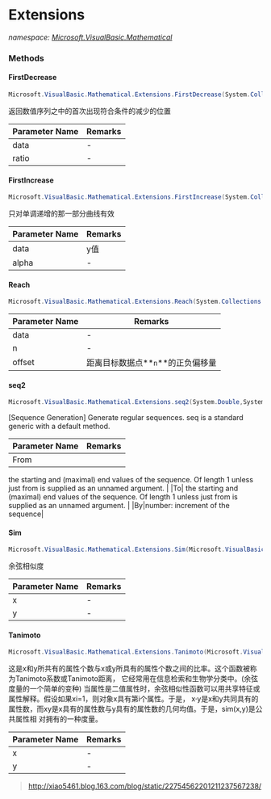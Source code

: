 ﻿# Extensions
_namespace: [Microsoft.VisualBasic.Mathematical](./index.md)_





### Methods

#### FirstDecrease
```csharp
Microsoft.VisualBasic.Mathematical.Extensions.FirstDecrease(System.Collections.Generic.IEnumerable{System.Double},System.Double)
```
返回数值序列之中的首次出现符合条件的减少的位置

|Parameter Name|Remarks|
|--------------|-------|
|data|-|
|ratio|-|


#### FirstIncrease
```csharp
Microsoft.VisualBasic.Mathematical.Extensions.FirstIncrease(System.Collections.Generic.IEnumerable{System.Double},System.Double,System.Double)
```
只对单调递增的那一部分曲线有效

|Parameter Name|Remarks|
|--------------|-------|
|data|y值|
|alpha|-|


#### Reach
```csharp
Microsoft.VisualBasic.Mathematical.Extensions.Reach(System.Collections.Generic.IEnumerable{System.Double},System.Double,System.Double)
```


|Parameter Name|Remarks|
|--------------|-------|
|data|-|
|n|-|
|offset|距离目标数据点**`n`**的正负偏移量|


#### seq2
```csharp
Microsoft.VisualBasic.Mathematical.Extensions.seq2(System.Double,System.Double,System.Double)
```
[Sequence Generation] Generate regular sequences. seq is a standard generic with a default method.

|Parameter Name|Remarks|
|--------------|-------|
|From|
 the starting and (maximal) end values of the sequence. Of length 1 unless just from is supplied as an unnamed argument.
 |
|To|
 the starting and (maximal) end values of the sequence. Of length 1 unless just from is supplied as an unnamed argument.
 |
|By|number: increment of the sequence|


#### Sim
```csharp
Microsoft.VisualBasic.Mathematical.Extensions.Sim(Microsoft.VisualBasic.Mathematical.LinearAlgebra.Vector,Microsoft.VisualBasic.Mathematical.LinearAlgebra.Vector)
```
余弦相似度

|Parameter Name|Remarks|
|--------------|-------|
|x|-|
|y|-|


#### Tanimoto
```csharp
Microsoft.VisualBasic.Mathematical.Extensions.Tanimoto(Microsoft.VisualBasic.Mathematical.LinearAlgebra.Vector,Microsoft.VisualBasic.Mathematical.LinearAlgebra.Vector)
```
这是x和y所共有的属性个数与x或y所具有的属性个数之间的比率。这个函数被称为Tanimoto系数或Tanimoto距离，
 它经常用在信息检索和生物学分类中。(余弦度量的一个简单的变种)
 当属性是二值属性时，余弦相似性函数可以用共享特征或属性解释。假设如果xi=1，则对象x具有第i个属性。于是，
 x·y是x和y共同具有的属性数，而xy是x具有的属性数与y具有的属性数的几何均值。于是，sim(x,y)是公共属性相
 对拥有的一种度量。

|Parameter Name|Remarks|
|--------------|-------|
|x|-|
|y|-|

> 
>  http://xiao5461.blog.163.com/blog/static/22754562201211237567238/
>  


